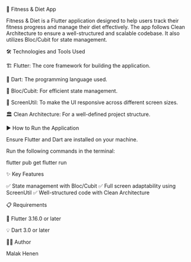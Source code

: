 🚀 Fitness & Diet App

Fitness & Diet is a Flutter application designed to help users track their fitness progress and manage their diet effectively. 
The app follows Clean Architecture to ensure a well-structured and scalable codebase. It also utilizes Bloc/Cubit for state management.

🛠️ Technologies and Tools Used

🏗 Flutter: The core framework for building the application.

📝 Dart: The programming language used.

🔄 Bloc/Cubit: For efficient state management.

📱 ScreenUtil: To make the UI responsive across different screen sizes.

🏛 Clean Architecture: For a well-defined project structure.

▶️ How to Run the Application

Ensure Flutter and Dart are installed on your machine.

Run the following commands in the terminal:

flutter pub get 
flutter run

✨ Key Features

✅ State management with Bloc/Cubit
✅ Full screen adaptability using ScreenUtil
✅ Well-structured code with Clean Architecture

📋 Requirements

🚀 Flutter 3.16.0 or later

💡 Dart 3.0 or later

👨‍💻 Author

Malak Henen

